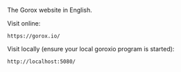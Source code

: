 The Gorox website in English.

Visit online:

    https://gorox.io/

Visit locally (ensure your local goroxio program is started):

    http://localhost:5080/
